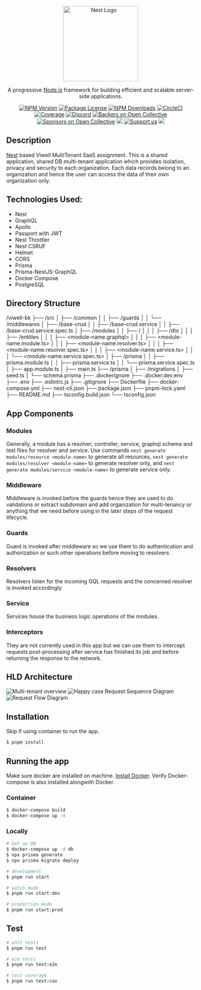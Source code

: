 <p align="center">
  <a href="http://nestjs.com/" target="blank"><img src="https://nestjs.com/img/logo-small.svg" width="200" alt="Nest Logo" /></a>
</p>

[circleci-image]: https://img.shields.io/circleci/build/github/nestjs/nest/master?token=abc123def456
[circleci-url]: https://circleci.com/gh/nestjs/nest

  <p align="center">A progressive <a href="http://nodejs.org" target="_blank">Node.js</a> framework for building efficient and scalable server-side applications.</p>
    <p align="center">
<a href="https://www.npmjs.com/~nestjscore" target="_blank"><img src="https://img.shields.io/npm/v/@nestjs/core.svg" alt="NPM Version" /></a>
<a href="https://www.npmjs.com/~nestjscore" target="_blank"><img src="https://img.shields.io/npm/l/@nestjs/core.svg" alt="Package License" /></a>
<a href="https://www.npmjs.com/~nestjscore" target="_blank"><img src="https://img.shields.io/npm/dm/@nestjs/common.svg" alt="NPM Downloads" /></a>
<a href="https://circleci.com/gh/nestjs/nest" target="_blank"><img src="https://img.shields.io/circleci/build/github/nestjs/nest/master" alt="CircleCI" /></a>
<a href="https://coveralls.io/github/nestjs/nest?branch=master" target="_blank"><img src="https://coveralls.io/repos/github/nestjs/nest/badge.svg?branch=master#9" alt="Coverage" /></a>
<a href="https://discord.gg/G7Qnnhy" target="_blank"><img src="https://img.shields.io/badge/discord-online-brightgreen.svg" alt="Discord"/></a>
<a href="https://opencollective.com/nest#backer" target="_blank"><img src="https://opencollective.com/nest/backers/badge.svg" alt="Backers on Open Collective" /></a>
<a href="https://opencollective.com/nest#sponsor" target="_blank"><img src="https://opencollective.com/nest/sponsors/badge.svg" alt="Sponsors on Open Collective" /></a>
  <a href="https://paypal.me/kamilmysliwiec" target="_blank"><img src="https://img.shields.io/badge/Donate-PayPal-ff3f59.svg"/></a>
    <a href="https://opencollective.com/nest#sponsor"  target="_blank"><img src="https://img.shields.io/badge/Support%20us-Open%20Collective-41B883.svg" alt="Support us"></a>
  <a href="https://twitter.com/nestframework" target="_blank"><img src="https://img.shields.io/twitter/follow/nestframework.svg?style=social&label=Follow"></a>
</p>
  <!--[![Backers on Open Collective](https://opencollective.com/nest/backers/badge.svg)](https://opencollective.com/nest#backer)
  [![Sponsors on Open Collective](https://opencollective.com/nest/sponsors/badge.svg)](https://opencollective.com/nest#sponsor)-->

## Description

[Nest](https://github.com/nestjs/nest) based Viwell MultiTenant SaaS assignment.
This is a shared application, shared DB multi-tenant application which provides isolation, privacy and security to each organization. Each data records belong to an organization and hence the user can access the data of their own organization only.

## Technologies Used:

- Nest
- GraphQL
- Apollo
- Passport with JWT
- Nest Throttler
- Nest CSRUF
- Helmet
- CORS
- Prisma
- Prisma-NestJS-GraphQL
- Docker Compose
- PostgreSQL

## Directory Structure

/viwell-bk
├── /src
│ ├── /common
│ │ ├── /guards
│ │ └── /middlewares
│ ├── /base-crud
│ │ ├── /base-crud.service
│ │ ├── /base-crud.service.spec.ts
│ ├── /modules
│ │ ├── /<module-name>
│ │ │ ├── /dto
│ │ │ ├── /entities
│ │ │ ├── <module-name.graphql>
│ │ │ ├── <module-name.module.ts>
│ │ │ ├── <module-name.resolver.ts>
│ │ │ ├── <module-name.resolver.spec.ts>
│ │ │ ├── <module-name.service.ts>
│ │ │ └── <module-name.service.spec.ts>
│ ├── /prisma
│ │ ├── prisma.module.ts
│ │ ├── prisma.service.ts
│ │ └── prisma.service.spec.ts
│ ├── app.module.ts
│ ├── main.ts
├── /prisma
│ ├── /migrations
│ ├── seed.ts
│ └── schema.prisma
├── .dockerignore
├── .docker.dev.env
├── .env
├── .eslintrc.js
├── .gitignore
├── Dockerfile
├── docker-compose.yml
├── nest-cli.json
├── package.json
├── pnpm-lock.yaml
├── README.md
├── tsconfig.build.json
└── tsconfig.json

## App Components

### Modules

Generally, a module has a resolver, controller, service, graphql schema and test files for resolver and service. Use commands `nest generate modules/resource <module-name>` to generate all resources, `nest generate modules/resolver <module-name>` to generate resolver only, and `nest generate modules/service <module-name>` to generate service only.

### Middleware

Middleware is invoked before the guards hence they are used to do validations or extract subdomain and add organization for multi-tenancy or anything that we need before using in the later steps of the request lifecycle.

### Guards

Guard is invoked after middleware so we use them to do authentication and authorization or such other operations before moving to resolvers

### Resolvers

Resolvers listen for the incoming GQL requests and the concerned resolver is invoked accordingly

### Service

Services house the business logic operations of the modules.

### Interceptors

They are not currently used in this app but we can use them to intercept requests post-processing after service has finished its job and before returning the response to the network.

## HLD Architecture

![Multi-tenant overview](./multi-tenant-arch.png)
![Happy case Request Sequence Diagram](./happy-case-request.png)
![Request Flow Diagram](./request-flow.png)

## Installation

Skip if using container to run the app.

```bash
$ pnpm install
```

## Running the app

Make sure docker are installed on machine. [Install Docker](https://docs.docker.com/engine/install/). Verify Docker-compose is also installed alongwith Docker.

### Container

```bash
$ docker-compose build
$ docker-compose up -d
```

### Locally

```bash
# Set up DB
$ docker-compose up -d db
$ npx prisma generate
$ npx prisma migrate deploy

# development
$ pnpm run start

# watch mode
$ pnpm run start:dev

# production mode
$ pnpm run start:prod
```

## Test

```bash
# unit tests
$ pnpm run test

# e2e tests
$ pnpm run test:e2e

# test coverage
$ pnpm run test:cov
```
